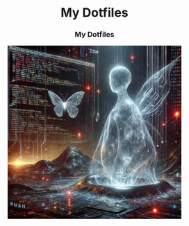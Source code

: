 <h1 align="center">My Dotfiles</h1>

<h3 align="center">My Dotfiles</h3>
<p align="center">
  <img src="https://github.com/valentin-vasilev/dotfiles/blob/main/images/my_dotfiles.webp" alt="My Dotfiles" width="400"/>
</p>
